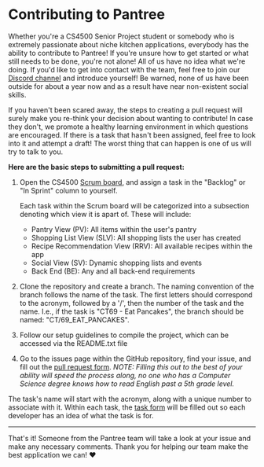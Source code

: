 # Contributing to Pantree

Whether you're a CS4500 Senior Project student or somebody who is extremely passionate about niche kitchen applications, everybody has the ability to contribute to Pantree! If you're unsure how to get started or what still needs to be done, you're not alone! All of us have no idea what we're doing. If you'd like to get into contact with the team, feel free to join our [Discord channel](https://discord.gg/n4pzrTGPQJ) and introduce yourself! Be warned, none of us have been outside for about a year now and as a result have near non-existent social skills. 

  If you haven't been scared away, the steps to creating a pull request will surely make you re-think your decision about wanting to contribute! In case they don't, we promote a healthy learning environment in which questions are encouraged. If there is a task that hasn't been assigned, feel free to look into it and attempt a draft! The worst thing that can happen is one of us will try to talk to you.


**Here are the basic steps to submitting a pull request:**

  1. Open the CS4500 [Scrum board](https://github.com/Theauxm/Pantree/projects/2), and assign a task in the "Backlog" or "In Sprint" column to yourself.

      Each task within the Scrum board will be categorized into a subsection denoting which view it is apart of. These will include:
      - Pantry View (PV): All items within the user's pantry
      - Shopping List View (SLV): All shopping lists the user has created
      - Recipe Recommendation View (RRV): All available recipes within the app
      - Social View (SV): Dynamic shopping lists and events
      - Back End (BE): Any and all back-end requirements

  2. Clone the repository and create a branch. The naming convention of the branch follows the name of the task. The first letters should correspond to the acronym, followed by a '/', then the number of the task and the name. I.e., if the task is "CT69 - Eat Pancakes", the branch should be named: "CT/69_EAT_PANCAKES".
  3. Follow our setup guidelines to compile the project, which can be accessed via the README.txt file
  4. Go to the issues page within the GitHub repository, find your issue, and fill out the [pull request form](https://docs.google.com/document/d/1R4cbKbxN26LJqt4yaYjbfqdAbc3Unhsxnh0U967ei4c/edit?usp=sharing). *NOTE: Filling this out to the best of your ability will speed the process along, no one who has a Computer Science degree knows how to read English past a 5th grade level.*




The task's name will start with the acronym, along with a unique number to associate with it. Within each task, the [task form](https://docs.google.com/document/d/1XMjXoHocey8QCICZziE2Ia0_UgGrKt38Pvrd6G--DG0/edit?usp=sharing) will be filled out so each developer has an idea of what the task is for. 

---

That's it! Someone from the Pantree team will take a look at your issue and make any necessary comments. Thank you for helping our team make the best application we can! ♥
